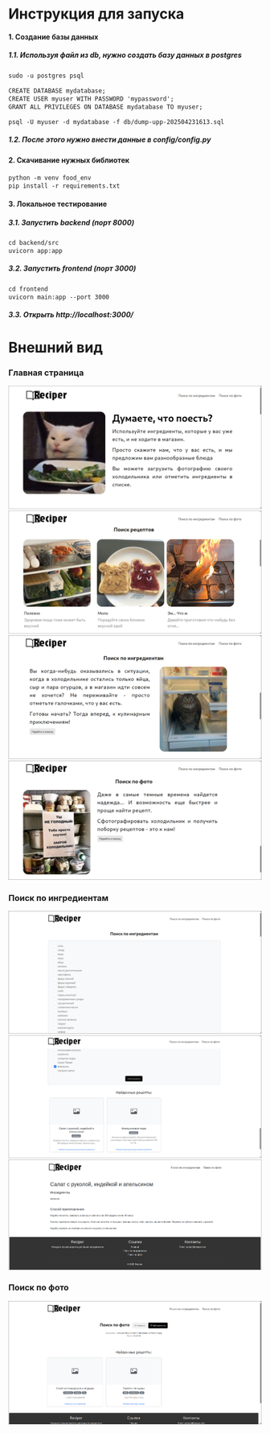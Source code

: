 # Инструкция для запуска

#### 1. Создание базы данных

##### 1.1. Используя файл из db, нужно создать базу данных в postgres
```
sudo -u postgres psql
```
```
CREATE DATABASE mydatabase;
CREATE USER myuser WITH PASSWORD 'mypassword';
GRANT ALL PRIVILEGES ON DATABASE mydatabase TO myuser;
```
```
psql -U myuser -d mydatabase -f db/dump-upp-202504231613.sql
```
##### 1.2. После этого нужно внести данные в config/config.py

#### 2. Скачивание нужных библиотек
```
python -m venv food_env
pip install -r requirements.txt
```

#### 3. Локальное тестирование

##### 3.1. Запустить backend (порт 8000)
```
cd backend/src
uvicorn app:app
```
##### 3.2. Запустить frontend (порт 3000)
```
cd frontend
uvicorn main:app --port 3000
```
##### 3.3. Открыть http://localhost:3000/

# Внешний вид
### Главная страница
![Image alt](https://github.com/Rualin/MAYI/raw/develop/images/image1.png)
![Image alt](https://github.com/Rualin/MAYI/raw/develop/images/image2.png)
![Image alt](https://github.com/Rualin/MAYI/raw/develop/images/image3.png)
![Image alt](https://github.com/Rualin/MAYI/raw/develop/images/image4.png)
### Поиск по ингредиентам
![Image alt](https://github.com/Rualin/MAYI/raw/develop/images/image5.png)
![Image alt](https://github.com/Rualin/MAYI/raw/develop/images/image6.png)
![Image alt](https://github.com/Rualin/MAYI/raw/develop/images/image7.png)
### Поиск по фото
![Image alt](https://github.com/Rualin/MAYI/raw/develop/images/image8.png)

